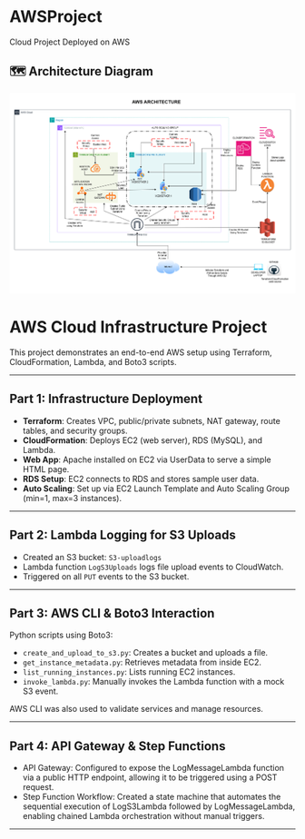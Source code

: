 # AWSProject
Cloud Project Deployed on AWS

## 🗺️ Architecture Diagram

![AWS Architecture](Images/AWSArchitecture.png)

# AWS Cloud Infrastructure Project

This project demonstrates an end-to-end AWS setup using Terraform, CloudFormation, Lambda, and Boto3 scripts.

---

## Part 1: Infrastructure Deployment

- **Terraform**: Creates VPC, public/private subnets, NAT gateway, route tables, and security groups.
- **CloudFormation**: Deploys EC2 (web server), RDS (MySQL), and Lambda.
- **Web App**: Apache installed on EC2 via UserData to serve a simple HTML page.
- **RDS Setup**: EC2 connects to RDS and stores sample user data.
- **Auto Scaling**: Set up via EC2 Launch Template and Auto Scaling Group (min=1, max=3 instances).

---

## Part 2: Lambda Logging for S3 Uploads

- Created an S3 bucket: `S3-uploadlogs`
- Lambda function `LogS3Uploads` logs file upload events to CloudWatch.
- Triggered on all `PUT` events to the S3 bucket.

---

## Part 3: AWS CLI & Boto3 Interaction

Python scripts using Boto3:
- `create_and_upload_to_s3.py`: Creates a bucket and uploads a file.
- `get_instance_metadata.py`: Retrieves metadata from inside EC2.
- `list_running_instances.py`: Lists running EC2 instances.
- `invoke_lambda.py`: Manually invokes the Lambda function with a mock S3 event.

AWS CLI was also used to validate services and manage resources.

---

## Part 4: API Gateway & Step Functions

- API Gateway: Configured to expose the LogMessageLambda function via a public HTTP endpoint, allowing it to be triggered using a POST request.
- Step Function Workflow: Created a state machine that automates the sequential execution of LogS3Lambda followed by LogMessageLambda, enabling chained Lambda orchestration without manual triggers.

---

